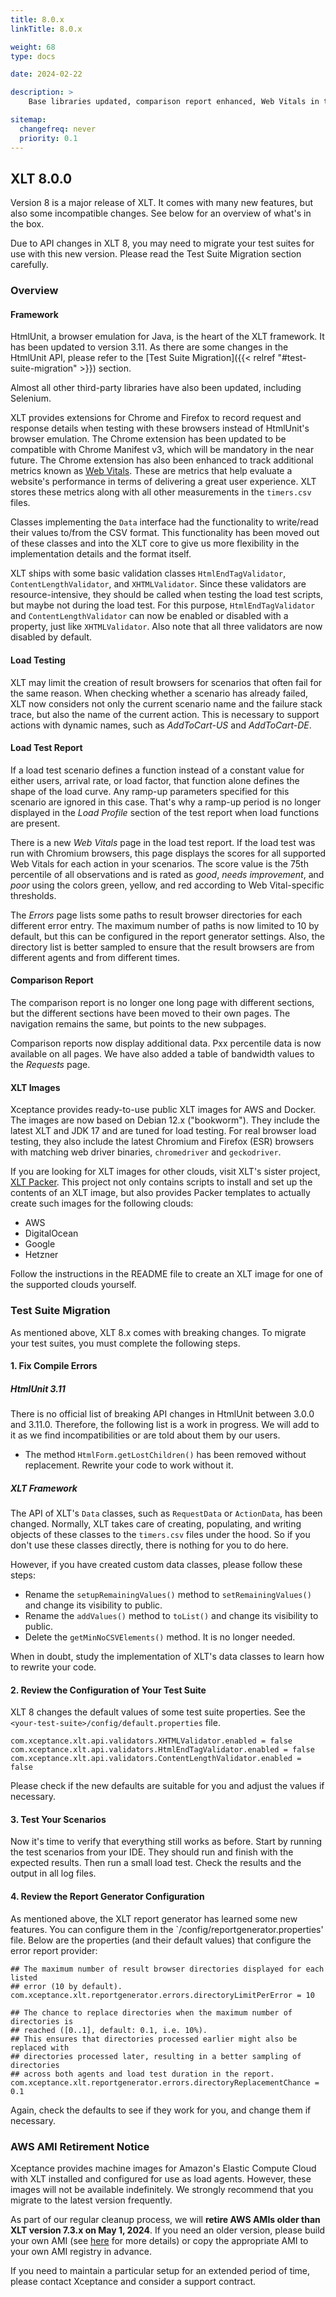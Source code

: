 ```yaml
---
title: 8.0.x
linkTitle: 8.0.x

weight: 68
type: docs

date: 2024-02-22

description: >
    Base libraries updated, comparison report enhanced, Web Vitals in the load report

sitemap:
  changefreq: never
  priority: 0.1
---
```


## XLT 8.0.0

Version 8 is a major release of XLT. It comes with many new features, but also some incompatible changes. See below for an overview of what's in the box.

Due to API changes in XLT 8, you may need to migrate your test suites for use with this new version. Please read the Test Suite Migration section carefully.


### Overview

#### Framework

HtmlUnit, a browser emulation for Java, is the heart of the XLT framework. It has been updated to version 3.11. As there are some changes in the HtmlUnit API, please refer to the [Test Suite Migration]({{< relref "#test-suite-migration" >}}) section.

Almost all other third-party libraries have also been updated, including Selenium.

XLT provides extensions for Chrome and Firefox to record request and response details when testing with these browsers instead of HtmlUnit's browser emulation. The Chrome extension has been updated to be compatible with Chrome Manifest v3, which will be mandatory in the near future. The Chrome extension has also been enhanced to track additional metrics known as [Web Vitals](https://web.dev/articles/vitals). These are metrics that help evaluate a website's performance in terms of delivering a great user experience. XLT stores these metrics along with all other measurements in the `timers.csv` files.

Classes implementing the `Data` interface had the functionality to write/read their values to/from the CSV format. This functionality has been moved out of these classes and into the XLT core to give us more flexibility in the implementation details and the format itself.

XLT ships with some basic validation classes `HtmlEndTagValidator`, `ContentLengthValidator`, and `XHTMLValidator`. Since these validators are resource-intensive, they should be called when testing the load test scripts, but maybe not during the load test. For this purpose, `HtmlEndTagValidator` and `ContentLengthValidator` can now be enabled or disabled with a property, just like `XHTMLValidator`. Also note that all three validators are now disabled by default.

#### Load Testing

XLT may limit the creation of result browsers for scenarios that often fail for the same reason. When checking whether a scenario has already failed, XLT now considers not only the current scenario name and the failure stack trace, but also the name of the current action. This is necessary to support actions with dynamic names, such as *AddToCart-US* and *AddToCart-DE*.

#### Load Test Report

If a load test scenario defines a function instead of a constant value for either users, arrival rate, or load factor, that function alone defines the shape of the load curve. Any ramp-up parameters specified for this scenario are ignored in this case. That's why a ramp-up period is no longer displayed in the *Load Profile* section of the test report when load functions are present.

There is a new *Web Vitals* page in the load test report. If the load test was run with Chromium browsers, this page displays the scores for all supported Web Vitals for each action in your scenarios. The score value is the 75th percentile of all observations and is rated as *good*, *needs improvement*, and *poor* using the colors green, yellow, and red according to Web Vital-specific thresholds.

The *Errors* page lists some paths to result browser directories for each different error entry. The maximum number of paths is now limited to 10 by default, but this can be configured in the report generator settings. Also, the directory list is better sampled to ensure that the result browsers are from different agents and from different times.

#### Comparison Report

The comparison report is no longer one long page with different sections, but the different sections have been moved to their own pages. The navigation remains the same, but points to the new subpages.

Comparison reports now display additional data. Pxx percentile data is now available on all pages. We have also added a table of bandwidth values to the *Requests* page.

#### XLT Images

Xceptance provides ready-to-use public XLT images for AWS and Docker. The images are now based on Debian 12.x ("bookworm"). They include the latest XLT and JDK 17 and are tuned for load testing. For real browser load testing, they also include the latest Chromium and Firefox (ESR) browsers with matching web driver binaries, `chromedriver` and `geckodriver`.

If you are looking for XLT images for other clouds, visit XLT's sister project, [XLT Packer](https://github.com/Xceptance/XLT-Packer/). This project not only contains scripts to install and set up the contents of an XLT image, but also provides Packer templates to actually create such images for the following clouds:

* AWS
* DigitalOcean
* Google
* Hetzner

Follow the instructions in the README file to create an XLT image for one of the supported clouds yourself.


### Test Suite Migration

As mentioned above, XLT 8.x comes with breaking changes. To migrate your test suites, you must complete the following steps.

#### 1. Fix Compile Errors

##### HtmlUnit 3.11

There is no official list of breaking API changes in HtmlUnit between 3.0.0 and 3.11.0. Therefore, the following list is a work in progress. We will add to it as we find incompatibilities or are told about them by our users.

* The method `HtmlForm.getLostChildren()` has been removed without replacement. Rewrite your code to work without it.

##### XLT Framework

The API of XLT's `Data` classes, such as `RequestData` or `ActionData`, has been changed. Normally, XLT takes care of creating, populating, and writing objects of these classes to the `timers.csv` files under the hood. So if you don't use these classes directly, there is nothing for you to do here.

However, if you have created custom data classes, please follow these steps:

* Rename the `setupRemainingValues()` method to `setRemainingValues()` and change its visibility to public.
* Rename the `addValues()` method to `toList()` and change its visibility to public.
* Delete the `getMinNoCSVElements()` method. It is no longer needed.

When in doubt, study the implementation of XLT's data classes to learn how to rewrite your code.

#### 2. Review the Configuration of Your Test Suite

XLT 8 changes the default values of some test suite properties. See the `<your-test-suite>/config/default.properties` file.

```
com.xceptance.xlt.api.validators.XHTMLValidator.enabled = false
com.xceptance.xlt.api.validators.HtmlEndTagValidator.enabled = false
com.xceptance.xlt.api.validators.ContentLengthValidator.enabled = false
```

Please check if the new defaults are suitable for you and adjust the values if necessary.

#### 3. Test Your Scenarios

Now it's time to verify that everything still works as before. Start by running the test scenarios from your IDE. They should run and finish with the expected results. Then run a small load test. Check the results and the output in all log files.

#### 4. Review the Report Generator Configuration

As mentioned above, the XLT report generator has learned some new features. You can configure them in the `<xlt>/config/reportgenerator.properties' file. Below are the properties (and their default values) that configure the error report provider:

```
## The maximum number of result browser directories displayed for each listed
## error (10 by default).
com.xceptance.xlt.reportgenerator.errors.directoryLimitPerError = 10

## The chance to replace directories when the maximum number of directories is
## reached ([0..1], default: 0.1, i.e. 10%).
## This ensures that directories processed earlier might also be replaced with
## directories processed later, resulting in a better sampling of directories
## across both agents and load test duration in the report.
com.xceptance.xlt.reportgenerator.errors.directoryReplacementChance = 0.1
```

Again, check the defaults to see if they work for you, and change them if necessary.


### AWS AMI Retirement Notice

Xceptance provides machine images for Amazon's Elastic Compute Cloud with XLT installed and configured for use as load agents. However, these images will not be available indefinitely. We strongly recommend that you migrate to the latest version frequently.

As part of our regular cleanup process, we will **retire AWS AMIs older than XLT version 7.3.x on May 1, 2024**. If you need an older version, please build your own AMI (see [here](https://github.com/Xceptance/XLT-Packer) for more details) or copy the appropriate AMI to your own AMI registry in advance.

If you need to maintain a particular setup for an extended period of time, please contact Xceptance and consider a support contract.

